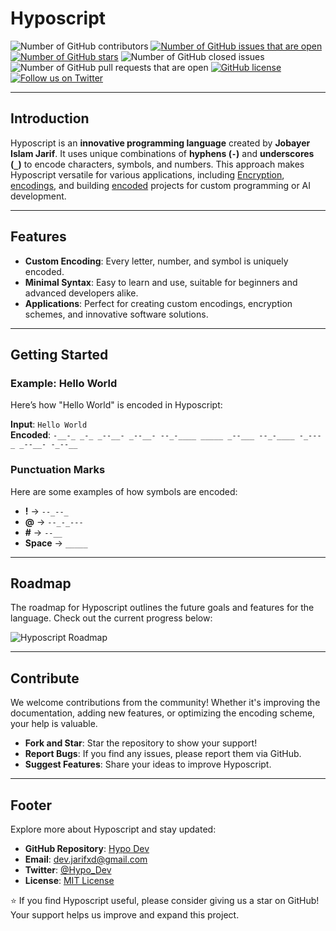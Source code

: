 # **Hyposcript**

![Number of GitHub contributors](https://img.shields.io/github/contributors/HypoDev/Hyposcript)  [![Number of GitHub issues that are open](https://img.shields.io/github/issues/HypoDev/Hyposcript)](https://github.com/HypoDev/Hyposcript/issues)  [![Number of GitHub stars](https://img.shields.io/github/stars/HypoDev/Hyposcript)](https://github.com/HypoDev/Hyposcript/stargazers)  ![Number of GitHub closed issues](https://img.shields.io/github/issues-closed/HypoDev/Hyposcript)  ![Number of GitHub pull requests that are open](https://img.shields.io/github/issues-pr-raw/HypoDev/Hyposcript)  [![GitHub license](https://img.shields.io/github/license/HypoDev/Hyposcript)](https://github.com/HypoDev/Hyposcript/blob/main/LICENSE)  [![Follow us on Twitter](https://img.shields.io/twitter/follow/Hypo_Dev?style=social)](https://twitter.com/Hypo_Dev)

---

## **Introduction**

Hyposcript is an **innovative programming language** created by **Jobayer Islam Jarif**. It uses unique combinations of **hyphens (`-`)** and **underscores (`_`)** to encode characters, symbols, and numbers. This approach makes Hyposcript versatile for various applications, including [Encryption](https://drive.google.com/file/d/10ynGF9Qok6Nxwu_RfLXhrGVKjgt-UjWa/edit?disco=AAABai8HYh8), [encodings](https://drive.google.com/file/d/10ynGF9Qok6Nxwu_RfLXhrGVKjgt-UjWa/edit?disco=AAABai8HYhw), and building [encoded](https://drive.google.com/file/d/10ynGF9Qok6Nxwu_RfLXhrGVKjgt-UjWa/edit?disco=AAABai8HYhw) projects for custom programming or AI development.

---

## **Features**

- **Custom Encoding**: Every letter, number, and symbol is uniquely encoded.
- **Minimal Syntax**: Easy to learn and use, suitable for beginners and advanced developers alike.
- **Applications**: Perfect for creating custom encodings, encryption schemes, and innovative software solutions.

---

## **Getting Started**

### Example: Hello World
Here’s how "Hello World" is encoded in Hyposcript:

**Input**: `Hello World`  
**Encoded**: `-__-_ _-_ _--__- _--__- --_-____ _____ _--___ --_-____ -_---_ _--__- -_--__`

### Punctuation Marks
Here are some examples of how symbols are encoded:  
- **!** → `--_--_`  
- **@** → `--_-_---`  
- **#** → `--__`  
- **Space** → `_____`

---

## **Roadmap**

The roadmap for Hyposcript outlines the future goals and features for the language. Check out the current progress below:

![Hyposcript Roadmap](https://drive.google.com/uc?id=10ynGF9Qok6Nxwu_RfLXhrGVKjgt-UjWa)

---

## **Contribute**

We welcome contributions from the community! Whether it's improving the documentation, adding new features, or optimizing the encoding scheme, your help is valuable.

- **Fork and Star**: Star the repository to show your support!
- **Report Bugs**: If you find any issues, please report them via GitHub.
- **Suggest Features**: Share your ideas to improve Hyposcript.

---

## **Footer**

Explore more about Hyposcript and stay updated:

- **GitHub Repository**: [Hypo Dev](https://github.com/HypoDev)  
- **Email**: [dev.jarifxd@gmail.com](mailto:dev.jarifxd@gmail.com)  
- **Twitter**: [@Hypo_Dev](https://twitter.com/Hypo_Dev)  
- **License**: [MIT License](https://github.com/HypoDev/Hyposcript/blob/main/LICENSE)

:star: If you find Hyposcript useful, please consider giving us a star on GitHub! Your support helps us improve and expand this project.
